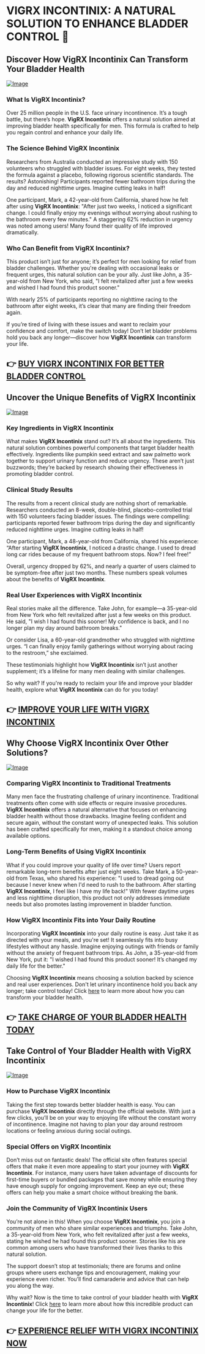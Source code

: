 # VIGRX INCONTINIX: A NATURAL SOLUTION TO ENHANCE BLADDER CONTROL 🌟

## Discover How **VigRX Incontinix** Can Transform Your Bladder Health

[![Image](https://www2.sellhealth.com/563/vigrx_incontinix_2_1.jpg)](https://gchaffi.com/I7QS8gqc)

### What Is **VigRX Incontinix**?
Over 25 million people in the U.S. face urinary incontinence. It’s a tough battle, but there’s hope. **VigRX Incontinix** offers a natural solution aimed at improving bladder health specifically for men. This formula is crafted to help you regain control and enhance your daily life.

### The Science Behind **VigRX Incontinix**
Researchers from Australia conducted an impressive study with 150 volunteers who struggled with bladder issues. For eight weeks, they tested the formula against a placebo, following rigorous scientific standards. The results? Astonishing! Participants reported fewer bathroom trips during the day and reduced nighttime urges. Imagine cutting leaks in half! 

One participant, Mark, a 42-year-old from California, shared how he felt after using **VigRX Incontinix**: "After just two weeks, I noticed a significant change. I could finally enjoy my evenings without worrying about rushing to the bathroom every few minutes." A staggering 62% reduction in urgency was noted among users! Many found their quality of life improved dramatically.

### Who Can Benefit from **VigRX Incontinix**?
This product isn’t just for anyone; it’s perfect for men looking for relief from bladder challenges. Whether you're dealing with occasional leaks or frequent urges, this natural solution can be your ally. Just like John, a 35-year-old from New York, who said, "I felt revitalized after just a few weeks and wished I had found this product sooner." 

With nearly 25% of participants reporting no nighttime racing to the bathroom after eight weeks, it’s clear that many are finding their freedom again.

If you’re tired of living with these issues and want to reclaim your confidence and comfort, make the switch today! Don’t let bladder problems hold you back any longer—discover how **VigRX Incontinix** can transform your life.



## 👉 [BUY VIGRX INCONTINIX FOR BETTER BLADDER CONTROL](https://gchaffi.com/I7QS8gqc)

## Uncover the Unique Benefits of **VigRX Incontinix**

[![Image](https://www2.sellhealth.com/563/vigrx_incontinix_logo.jpg)](https://gchaffi.com/I7QS8gqc)

### Key Ingredients in **VigRX Incontinix**

What makes **VigRX Incontinix** stand out? It’s all about the ingredients. This natural solution combines powerful components that target bladder health effectively. Ingredients like pumpkin seed extract and saw palmetto work together to support urinary function and reduce urgency. These aren’t just buzzwords; they’re backed by research showing their effectiveness in promoting bladder control.

### Clinical Study Results

The results from a recent clinical study are nothing short of remarkable. Researchers conducted an 8-week, double-blind, placebo-controlled trial with 150 volunteers facing bladder issues. The findings were compelling: participants reported fewer bathroom trips during the day and significantly reduced nighttime urges. Imagine cutting leaks in half! 

One participant, Mark, a 48-year-old from California, shared his experience: “After starting **VigRX Incontinix**, I noticed a drastic change. I used to dread long car rides because of my frequent bathroom stops. Now? I feel free!” 

Overall, urgency dropped by 62%, and nearly a quarter of users claimed to be symptom-free after just two months. These numbers speak volumes about the benefits of **VigRX Incontinix**.

### Real User Experiences with **VigRX Incontinix**

Real stories make all the difference. Take John, for example—a 35-year-old from New York who felt revitalized after just a few weeks on this product. He said, "I wish I had found this sooner! My confidence is back, and I no longer plan my day around bathroom breaks." 

Or consider Lisa, a 60-year-old grandmother who struggled with nighttime urges. “I can finally enjoy family gatherings without worrying about racing to the restroom,” she exclaimed.

These testimonials highlight how **VigRX Incontinix** isn’t just another supplement; it’s a lifeline for many men dealing with similar challenges.

So why wait? If you're ready to reclaim your life and improve your bladder health, explore what **VigRX Incontinix** can do for you today!



## 👉 [IMPROVE YOUR LIFE WITH VIGRX INCONTINIX](https://gchaffi.com/I7QS8gqc)

## Why Choose **VigRX Incontinix** Over Other Solutions?

[![Image](https://www2.sellhealth.com/563/vigrx_incontinix_4_1.jpg)](https://gchaffi.com/I7QS8gqc)

### Comparing **VigRX Incontinix** to Traditional Treatments
Many men face the frustrating challenge of urinary incontinence. Traditional treatments often come with side effects or require invasive procedures. **VigRX Incontinix** offers a natural alternative that focuses on enhancing bladder health without those drawbacks. Imagine feeling confident and secure again, without the constant worry of unexpected leaks. This solution has been crafted specifically for men, making it a standout choice among available options.

### Long-Term Benefits of Using **VigRX Incontinix**
What if you could improve your quality of life over time? Users report remarkable long-term benefits after just eight weeks. Take Mark, a 50-year-old from Texas, who shared his experience: "I used to dread going out because I never knew when I'd need to rush to the bathroom. After starting **VigRX Incontinix**, I feel like I have my life back!" With fewer daytime urges and less nighttime disruption, this product not only addresses immediate needs but also promotes lasting improvement in bladder function.

### How **VigRX Incontinix** Fits into Your Daily Routine
Incorporating **VigRX Incontinix** into your daily routine is easy. Just take it as directed with your meals, and you're set! It seamlessly fits into busy lifestyles without any hassle. Imagine enjoying outings with friends or family without the anxiety of frequent bathroom trips. As John, a 35-year-old from New York, put it: "I wished I had found this product sooner! It’s changed my daily life for the better." 

Choosing **VigRX Incontinix** means choosing a solution backed by science and real user experiences. Don't let urinary incontinence hold you back any longer; take control today! Click [here](https://gchaffi.com/I7QS8gqc) to learn more about how you can transform your bladder health.



## 👉 [TAKE CHARGE OF YOUR BLADDER HEALTH TODAY](https://gchaffi.com/I7QS8gqc)

## Take Control of Your Bladder Health with **VigRX Incontinix**

[![Image](https://www2.sellhealth.com/563/vigrx_incontinix_5_1.jpg)](https://gchaffi.com/I7QS8gqc)

### How to Purchase **VigRX Incontinix**
Taking the first step towards better bladder health is easy. You can purchase **VigRX Incontinix** directly through the official website. With just a few clicks, you’ll be on your way to enjoying life without the constant worry of incontinence. Imagine not having to plan your day around restroom locations or feeling anxious during social outings.

### Special Offers on **VigRX Incontinix**
Don’t miss out on fantastic deals! The official site often features special offers that make it even more appealing to start your journey with **VigRX Incontinix**. For instance, many users have taken advantage of discounts for first-time buyers or bundled packages that save money while ensuring they have enough supply for ongoing improvement. Keep an eye out; these offers can help you make a smart choice without breaking the bank.

### Join the Community of **VigRX Incontinix** Users  
You’re not alone in this! When you choose **VigRX Incontinix**, you join a community of men who share similar experiences and triumphs. Take John, a 35-year-old from New York, who felt revitalized after just a few weeks, stating he wished he had found this product sooner. Stories like his are common among users who have transformed their lives thanks to this natural solution.

The support doesn’t stop at testimonials; there are forums and online groups where users exchange tips and encouragement, making your experience even richer. You’ll find camaraderie and advice that can help you along the way.

Why wait? Now is the time to take control of your bladder health with **VigRX Incontinix**! Click [here](https://gchaffi.com/I7QS8gqc) to learn more about how this incredible product can change your life for the better.



## 👉 [EXPERIENCE RELIEF WITH VIGRX INCONTINIX NOW](https://gchaffi.com/I7QS8gqc)